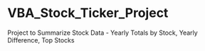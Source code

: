 # VBA_Stock_Ticker_Project
Project to Summarize Stock Data - Yearly Totals by Stock, Yearly Difference, Top Stocks 
